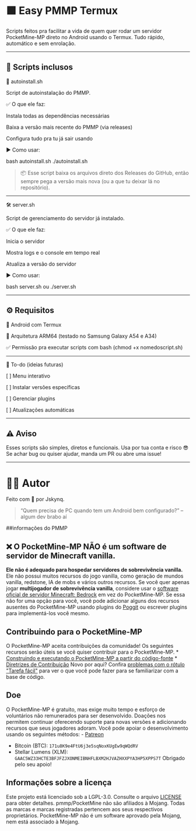 # 🟩 Easy PMMP Termux 

Scripts feitos pra facilitar a vida de quem quer rodar um servidor PocketMine-MP direto no Android usando o Termux. Tudo rápido, automático e sem enrolação.


---

## 📜 Scripts inclusos

🔧 autoinstall.sh

Script de autoinstalação do PMMP.

✅ O que ele faz:

Instala todas as dependências necessárias

Baixa a versão mais recente do PMMP (via releases)

Configura tudo pra tu já sair usando


▶️ Como usar:

bash autoinstall.sh ./autoinstall.sh

> 📦 Esse script baixa os arquivos direto dos Releases do GitHub, então sempre pega a versão mais nova (ou a que tu deixar lá no repositório).




---

🛠️ server.sh

Script de gerenciamento do servidor já instalado.

✅ O que ele faz:

Inicia o servidor

Mostra logs e o console em tempo real

Atualiza a versão do servidor

▶️ Como usar:

bash server.sh ou ./server.sh


---

## ⚙️ Requisitos

📱 Android com Termux

🔀 Arquitetura ARM64 (testado no Samsung Galaxy A54 e A34)

✅ Permissão pra executar scripts com bash (chmod +x nomedoscript.sh)



---

🚧 To-do (ideias futuras)

[  ] Menu interativo

[  ] Instalar versões específicas

[  ] Gerenciar plugins

[  ] Atualizações automáticas



---

## ⚠️ Aviso

Esses scripts são simples, diretos e funcionais. Usa por tua conta e risco 😎
Se achar bug ou quiser ajudar, manda um PR ou abre uma issue!


---

# 👨‍💻 Autor

Feito com 💚 por Jskynq.

> “Quem precisa de PC quando tem um Android bem configurado?” – algum dev brabo aí

##informações do PMMP

## :x: O PocketMine-MP NÃO é um software de servidor de Minecraft vanilla.
 **Ele não é adequado para hospedar servidores de sobrevivência vanilla.** Ele não possui muitos recursos do jogo vanilla, como geração de mundos vanilla, redstone, IA de mobs e vários outros recursos. Se você quer apenas jogar **multijogador de sobrevivência vanilla**, considere usar o [software oficial de servidor Minecraft: Bedrock](https://minecraft.net/download/server/bedrock) em vez do PocketMine-MP. Se essa não for uma opção para você, você pode adicionar alguns dos recursos ausentes do PocketMine-MP usando plugins do [Poggit](https://poggit.pmmp.io/plugins) ou escrever plugins para implementá-los você mesmo.

## Contribuindo para o PocketMine-MP 
O PocketMine-MP aceita contribuições da comunidade! Os seguintes recursos serão úteis se você quiser contribuir para o PocketMine-MP. * [Construindo e executando o PocketMine-MP a partir do código-fonte](BUILDING.md) * [Diretrizes de Contribuição](CONTRIBUTING.md) Novo por aqui? Confira [problemas com o rótulo "Tarefa fácil"](https://github.com/pmmp/PocketMine-MP/issues?q=is%3Aissue%20state%3Aopen%20label%3A%22Easy%20task%22) para ver o que você pode fazer para se familiarizar com a base de código. 
## Doe
 O PocketMine-MP é gratuito, mas exige muito tempo e esforço de voluntários não remunerados para ser desenvolvido. Doações nos permitem continuar oferecendo suporte para novas versões e adicionando recursos que seus jogadores adoram. Você pode apoiar o desenvolvimento usando os seguintes métodos: - [Patreon](https://www.patreon.com/pocketminemp)
 - Bitcoin (BTC): `171u8K9e4FtU6j3e5sqNoxKUgEw9qWQdRV`
 - Stellar Lumens (XLM): `GAAC5WZ33HCTE3BFJFZJXONMEIBNHFLBXM2HJVAZHXXPYA3HP5XPPS7T` Obrigado pelo seu apoio! 

## Informações sobre a licença
 Este projeto está licenciado sob a LGPL-3.0. Consulte o arquivo [LICENSE](/LICENSE) para obter detalhes. pmmp/PocketMine não são afiliados à Mojang. Todas as marcas e marcas registradas pertencem aos seus respectivos proprietários. PocketMine-MP não é um software aprovado pela Mojang, nem está associado à Mojang.